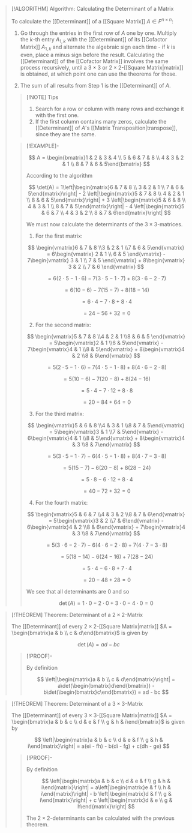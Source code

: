 >[!ALGORITHM] Algorithm: Calculating the Determinant of a Matrix
>
>To calculate the [[Determinant]] of a [[Square Matrix]] $A\in F^{n\times n}$:
>1. Go through the entries in the first row of $A$ one by one. Multiply the $k$-th entry $A_{1,k}$ with the [[Determinant]] of its [[Cofactor Matrix]] $A_{1,k}$ and alternate the algebraic sign each time - if $k$ is even, place a minus sign before the result. Calculating the [[Determinant]] of the [[Cofactor Matrix]] involves the same process recursively, until a $3\times3$ or $2\times 2$-[[Square Matrix|matrix]] is obtained, at which point one can use the theorems for those.
>
>2. The sum of all results from Step 1 is the [[Determinant]] of $A$.
>
>>[!NOTE] Tips
>>
>>1. Search for a row or column with many rows and exchange it with the first one.
>>2. If the first column contains many zeros, calculate the [[Determinant]] of $A$'s [[Matrix Transposition|transpose]], since they are the same.
>>
>
>>[!EXAMPLE]-
>>
>>$$
>>A = \begin{bmatrix}1 & 2 & 3 & 4 \\ 5 & 6 & 7 & 8 \\ 4 & 3 & 2 & 1 \\ 8 & 7 & 6 & 5\end{bmatrix}
>>$$
>>
>>According to the algorithm
>>
>>$$
>>\det(A) = 1\left|\begin{matrix}6 & 7 & 8 \\ 3 & 2 & 1 \\ 7 & 6 & 5\end{matrix}\right| - 2 \left|\begin{matrix}5 & 7 & 8 \\ 4 & 2 & 1 \\ 8 & 6 & 5\end{matrix}\right| + 3 \left|\begin{matrix}5 & 6 & 8 \\ 4 & 3 & 1 \\ 8 & 7 & 5\end{matrix}\right| - 4 \left|\begin{matrix}5 & 6 & 7 \\ 4 & 3 & 2 \\ 8 & 7 & 6\end{matrix}\right|
>>$$
>> 
>>We must now calculate the determinants of the $3 \times 3$-matrices.
>> 1. For the first matrix:
>> 
>>$$
>>\begin{vmatrix}6 & 7 & 8 \\3 & 2 & 1 \\7 & 6 & 5\end{vmatrix} = 6\begin{vmatrix} 2 & 1 \\ 6 & 5 \end{vmatrix} - 7\begin{vmatrix} 3 & 1 \\ 7 & 5 \end{vmatrix} + 8\begin{vmatrix} 3 & 2 \\ 7 & 6 \end{vmatrix}
>>$$
>>
>>$$
>>= 6 (2 \cdot 5 - 1 \cdot 6) - 7 (3 \cdot 5 - 1 \cdot 7) + 8 (3 \cdot 6 - 2 \cdot 7)
>>$$
>>
>>$$
>>= 6 (10 - 6) - 7 (15 - 7) + 8 (18 - 14)
>>$$
>>
>>$$
>>= 6 \cdot 4 - 7 \cdot 8 + 8 \cdot 4
>>$$
>>
>>$$
>>= 24 - 56 + 32 = 0
>>$$
>>
>>2. For the second matrix:
>> 
>>$$
>>\begin{vmatrix}5 & 7 & 8 \\4 & 2 & 1 \\8 & 6 & 5 \end{vmatrix} = 5\begin{vmatrix}2 & 1 \\6 & 5\end{vmatrix} - 7\begin{vmatrix}4 & 1 \\8 & 5\end{vmatrix} + 8\begin{vmatrix}4 & 2 \\8 & 6\end{vmatrix}
>>$$
>> 
>>$$
>>= 5 (2 \cdot 5 - 1 \cdot 6) - 7 (4 \cdot 5 - 1 \cdot 8) + 8 (4 \cdot 6 - 2 \cdot 8)
>>$$
>> 
>>$$
>>= 5 (10 - 6) - 7 (20 - 8) + 8 (24 - 16)
>>$$
>> 
>>$$
>>= 5 \cdot 4 - 7 \cdot 12 + 8 \cdot 8
>>$$
>> 
>>$$
>>= 20 - 84 + 64 = 0
>>$$
>> 
>> 3. For the third matrix:
>>
>>$$
>>\begin{vmatrix}5 & 6 & 8 \\4 & 3 & 1 \\8 & 7 & 5\end{vmatrix} = 5\begin{vmatrix}3 & 1 \\7 & 5\end{vmatrix} - 6\begin{vmatrix}4 & 1 \\8 & 5\end{vmatrix} + 8\begin{vmatrix}4 & 3 \\8 & 7\end{vmatrix}
>>$$
>>
>>$$
>>= 5 (3 \cdot 5 - 1 \cdot 7) - 6 (4 \cdot 5 - 1 \cdot 8) + 8 (4 \cdot 7 - 3 \cdot 8)
>>$$
>>
>>$$
>>= 5 (15 - 7) - 6 (20 - 8) + 8 (28 - 24)
>>$$
>>
>>$$
>>= 5 \cdot 8 - 6 \cdot 12 + 8 \cdot 4
>>$$
>>
>>$$
>>= 40 - 72 + 32 = 0
>>$$
>> 
>> 4. For the fourth matrix:
>>
>>$$
>>\begin{vmatrix}5 & 6 & 7 \\4 & 3 & 2 \\8 & 7 & 6\end{vmatrix} = 5\begin{vmatrix}3 & 2 \\7 & 6\end{vmatrix} - 6\begin{vmatrix}4 & 2 \\8 & 6\end{vmatrix} + 7\begin{vmatrix}4 & 3 \\8 & 7\end{vmatrix}
>>$$
>>
>>$$
>>= 5 (3 \cdot 6 - 2 \cdot 7) - 6 (4 \cdot 6 - 2 \cdot 8) + 7 (4 \cdot 7 - 3 \cdot 8)
>>$$
>>
>>$$
>>= 5 (18 - 14) - 6 (24 - 16) + 7 (28 - 24)
>>$$
>>
>>$$
>>= 5 \cdot 4 - 6 \cdot 8 + 7 \cdot 4
>>$$
>>
>>$$
>>= 20 - 48 + 28 = 0
>>$$
>> 
>>We see that all determinants are $0$ and so 
>>
>>$$
>>\det(A) = 1 \cdot 0 - 2 \cdot 0 + 3 \cdot 0 - 4 \cdot 0 = 0
>>$$
>> 

>[!THEOREM] Theorem: Determinant of a $2\times 2$-Matrix
>
>The [[Determinant]] of every $2\times 2$-[[Square Matrix|matrix]] $A = \begin{bmatrix}a & b \\ c & d\end{bmatrix}$ is given by
>
>$$
>\det (A) = ad - bc
>$$
>
>>[!PROOF]-
>>
>>By definition
>>
>>$$
>>\left|\begin{matrix}a & b \\ c & d\end{matrix}\right| = a\det(\begin{bmatrix}d\end{bmatrix}) - b\det(\begin{bmatrix}c\end{bmatrix}) = ad - bc
>>$$
>>
>

>[!THEOREM] Theorem: Determinant of a $3\times 3$-Matrix
> 
>The [[Determinant]] of every $3 \times 3$-[[Square Matrix|matrix]] $A = \begin{bmatrix}a & b & c \\ d & e & f \\ g & h & i\end{bmatrix}$ is given by
>
>$$
>\left|\begin{matrix}a & b & c \\ d & e & f \\ g & h & i\end{matrix}\right| = a(ei - fh) - b(di - fg) + c(dh - ge)
>$$
>
>>[!PROOF]-
>>
>>By definition
>>
>>$$
>>\left|\begin{matrix}a & b & c \\ d & e & f \\ g & h & i\end{matrix}\right| = a\left|\begin{matrix}e & f \\ h & i\end{matrix}\right| - b \left|\begin{matrix}d & f \\ g & i\end{matrix}\right| + c \left|\begin{matrix}d & e \\ g & h\end{matrix}\right|
>>$$
>> 
>>The $2\times 2$-determinants can be calculated with the previous theorem.
>>
